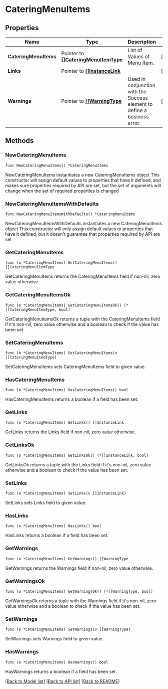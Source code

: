 # CateringMenuItems

## Properties

Name | Type | Description | Notes
------------ | ------------- | ------------- | -------------
**CateringMenuItems** | Pointer to [**[]CateringMenuItemType**](CateringMenuItemType.md) | List of Values of Menu Item. | [optional] 
**Links** | Pointer to [**[]InstanceLink**](InstanceLink.md) |  | [optional] 
**Warnings** | Pointer to [**[]WarningType**](WarningType.md) | Used in conjunction with the Success element to define a business error. | [optional] 

## Methods

### NewCateringMenuItems

`func NewCateringMenuItems() *CateringMenuItems`

NewCateringMenuItems instantiates a new CateringMenuItems object
This constructor will assign default values to properties that have it defined,
and makes sure properties required by API are set, but the set of arguments
will change when the set of required properties is changed

### NewCateringMenuItemsWithDefaults

`func NewCateringMenuItemsWithDefaults() *CateringMenuItems`

NewCateringMenuItemsWithDefaults instantiates a new CateringMenuItems object
This constructor will only assign default values to properties that have it defined,
but it doesn't guarantee that properties required by API are set

### GetCateringMenuItems

`func (o *CateringMenuItems) GetCateringMenuItems() []CateringMenuItemType`

GetCateringMenuItems returns the CateringMenuItems field if non-nil, zero value otherwise.

### GetCateringMenuItemsOk

`func (o *CateringMenuItems) GetCateringMenuItemsOk() (*[]CateringMenuItemType, bool)`

GetCateringMenuItemsOk returns a tuple with the CateringMenuItems field if it's non-nil, zero value otherwise
and a boolean to check if the value has been set.

### SetCateringMenuItems

`func (o *CateringMenuItems) SetCateringMenuItems(v []CateringMenuItemType)`

SetCateringMenuItems sets CateringMenuItems field to given value.

### HasCateringMenuItems

`func (o *CateringMenuItems) HasCateringMenuItems() bool`

HasCateringMenuItems returns a boolean if a field has been set.

### GetLinks

`func (o *CateringMenuItems) GetLinks() []InstanceLink`

GetLinks returns the Links field if non-nil, zero value otherwise.

### GetLinksOk

`func (o *CateringMenuItems) GetLinksOk() (*[]InstanceLink, bool)`

GetLinksOk returns a tuple with the Links field if it's non-nil, zero value otherwise
and a boolean to check if the value has been set.

### SetLinks

`func (o *CateringMenuItems) SetLinks(v []InstanceLink)`

SetLinks sets Links field to given value.

### HasLinks

`func (o *CateringMenuItems) HasLinks() bool`

HasLinks returns a boolean if a field has been set.

### GetWarnings

`func (o *CateringMenuItems) GetWarnings() []WarningType`

GetWarnings returns the Warnings field if non-nil, zero value otherwise.

### GetWarningsOk

`func (o *CateringMenuItems) GetWarningsOk() (*[]WarningType, bool)`

GetWarningsOk returns a tuple with the Warnings field if it's non-nil, zero value otherwise
and a boolean to check if the value has been set.

### SetWarnings

`func (o *CateringMenuItems) SetWarnings(v []WarningType)`

SetWarnings sets Warnings field to given value.

### HasWarnings

`func (o *CateringMenuItems) HasWarnings() bool`

HasWarnings returns a boolean if a field has been set.


[[Back to Model list]](../README.md#documentation-for-models) [[Back to API list]](../README.md#documentation-for-api-endpoints) [[Back to README]](../README.md)


